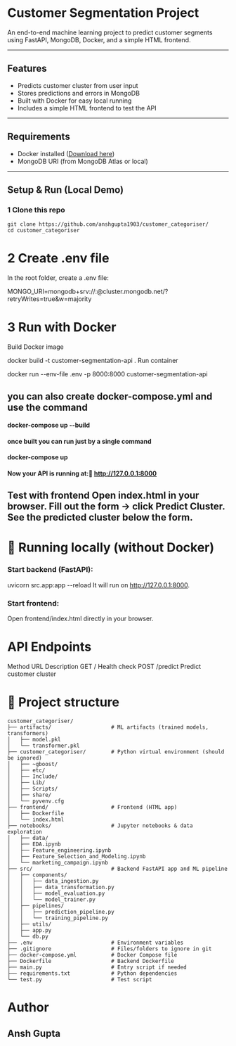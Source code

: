 # Customer Segmentation Project

An end-to-end machine learning project to predict customer segments using FastAPI, MongoDB, Docker, and a simple HTML frontend.

---

##  Features
- Predicts customer cluster from user input
- Stores predictions and errors in MongoDB
- Built with Docker for easy local running
- Includes a simple HTML frontend to test the API

---

## Requirements
- Docker installed ([Download here](https://www.docker.com/get-started))
- MongoDB URI (from MongoDB Atlas or local)

---

##  Setup & Run (Local Demo)

### 1 Clone this repo
```
git clone https://github.com/anshgupta1903/customer_categoriser/
cd customer_categoriser
```

# 2 Create .env file
In the root folder, create a .env file:

MONGO_URI=mongodb+srv://<username>:<password>@cluster.mongodb.net/<dbname>?retryWrites=true&w=majority



# 3 Run with Docker
Build Docker image

docker build -t customer-segmentation-api .
Run container

docker run --env-file .env -p 8000:8000 customer-segmentation-api

## you can also create docker-compose.yml and use the command 
#### docker-compose up --build
#### once built you can run just by a single command
#### docker-compose up



#### Now your API is running at:📍 http://127.0.0.1:8000


## Test with frontend Open index.html in your browser. Fill out the form → click Predict Cluster. See the predicted cluster below the form.

# 🚀 Running locally (without Docker)
### Start backend (FastAPI):

uvicorn src.app:app --reload
It will run on http://127.0.0.1:8000.

### Start frontend:

Open frontend/index.html directly in your browser.



# API Endpoints
Method	URL	Description
GET	/	Health check
POST	/predict	Predict customer cluster


# 📂 Project structure

```plaintext
customer_categoriser/
├── artifacts/                   # ML artifacts (trained models, transformers)
│   ├── model.pkl
│   └── transformer.pkl
├── customer_categoriser/        # Python virtual environment (should be ignored)
│   ├── ~gboost/
│   ├── etc/
│   ├── Include/
│   ├── Lib/
│   ├── Scripts/
│   ├── share/
│   └── pyvenv.cfg
├── frontend/                    # Frontend (HTML app)
│   ├── Dockerfile
│   └── index.html
├── notebooks/                   # Jupyter notebooks & data exploration
│   ├── data/
│   ├── EDA.ipynb
│   ├── Feature_engineering.ipynb
│   ├── Feature_Selection_and_Modeling.ipynb
│   └── marketing_campaign.ipynb
├── src/                         # Backend FastAPI app and ML pipeline
│   ├── components/
│   │   ├── data_ingestion.py
│   │   ├── data_transformation.py
│   │   ├── model_evaluation.py
│   │   └── model_trainer.py
│   ├── pipelines/
│   │   ├── prediction_pipeline.py
│   │   └── training_pipeline.py
│   ├── utils/
│   ├── app.py
│   └── db.py
├── .env                         # Environment variables
├── .gitignore                   # Files/folders to ignore in git
├── docker-compose.yml           # Docker Compose file
├── Dockerfile                   # Backend Dockerfile
├── main.py                      # Entry script if needed
├── requirements.txt             # Python dependencies
└── test.py                      # Test script
```
# Author
## Ansh Gupta
